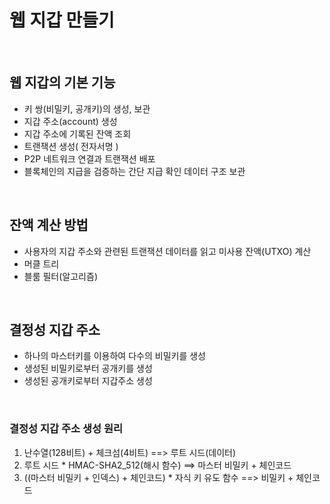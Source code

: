 # 웹 지갑 만들기

<br />

## 웹 지갑의 기본 기능

- 키 쌍(비밀키, 공개키)의 생성, 보관
- 지갑 주소(account) 생성
- 지갑 주소에 기록된 잔액 조회
- 트랜잭션 생성( 전자서명 )
- P2P 네트워크 연결과 트랜잭션 배포
- 블록체인의 지급을 검증하는 간단 지급 확인 데이터 구조 보관

<br />

## 잔액 계산 방법

- 사용자의 지갑 주소와 관련된 트랜잭션 데이터를 읽고 미사용 잔액(UTXO) 계산
 - 머클 트리
 - 블룸 필터(알고리즘)

<br />

## 결정성 지갑 주소

- 하나의 마스터키를 이용하여 다수의 비밀키를 생성
- 생성된 비밀키로부터 공개키를 생성
- 생성된 공개키로부터 지갑주소 생성

<br />

### 결정성 지갑 주소 생성 원리

1. 난수열(128비트) + 체크섬(4비트) ==> 루트 시드(데이터)
2. 루트 시드 * HMAC-SHA2_512(해시 함수) ==> 마스터 비밀키 + 체인코드
3. ((마스터 비밀키 + 인덱스) + 체인코드) * 자식 키 유도 함수 ==> 비밀키 + 체인코드